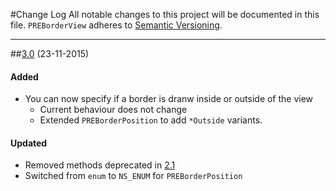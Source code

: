 #Change Log
All notable changes to this project will be documented in this file.
`PREBorderView` adheres to [Semantic Versioning](http://semver.org/).

--- 

##[3.0](https://github.com/pres/PREBorderView/releases/tag/3.0) (23-11-2015)

#### Added
* You can now specify if a border is dranw inside or outside of the view
  * Current behaviour does not change
  * Extended `PREBorderPosition` to add `*Outside` variants.

#### Updated
* Removed methods deprecated in [2.1](https://github.com/pres/PREBorderView/releases/tag/2.1)
* Switched from `enum` to `NS_ENUM` for `PREBorderPosition`
